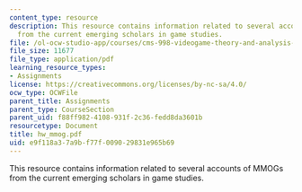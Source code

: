 ```yaml
---
content_type: resource
description: This resource contains information related to several accounts of MMOGs
  from the current emerging scholars in game studies.
file: /ol-ocw-studio-app/courses/cms-998-videogame-theory-and-analysis-fall-2006/e9f118a37a9bf77f009029831e965b69_hw_mmog.pdf
file_size: 11677
file_type: application/pdf
learning_resource_types:
- Assignments
license: https://creativecommons.org/licenses/by-nc-sa/4.0/
ocw_type: OCWFile
parent_title: Assignments
parent_type: CourseSection
parent_uid: f88ff982-4108-931f-2c36-fedd8da3601b
resourcetype: Document
title: hw_mmog.pdf
uid: e9f118a3-7a9b-f77f-0090-29831e965b69
---
```

This resource contains information related to several accounts of MMOGs from the current emerging scholars in game studies.